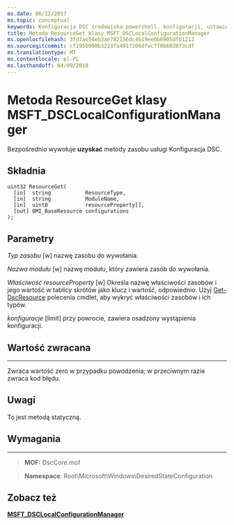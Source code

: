 ```yaml
---
ms.date: 06/12/2017
ms.topic: conceptual
keywords: Konfiguracja DSC środowiska powershell, konfiguracji, ustawienia
title: Metoda ResourceGet klasy MSFT_DSCLocalConfigurationManager
ms.openlocfilehash: 3fd7ae54eb3ae782156dc4619ee0b6905dfb1212
ms.sourcegitcommit: cf195b090b3223fa4917206dfec7f0b603873cdf
ms.translationtype: MT
ms.contentlocale: pl-PL
ms.lasthandoff: 04/09/2018
---
```

# <a name="resourceget-method-of-the-msftdsclocalconfigurationmanager-class"></a>Metoda ResourceGet klasy MSFT_DSCLocalConfigurationManager

Bezpośrednio wywołuje **uzyskać** metody zasobu usługi Konfiguracja DSC.

<a name="syntax"></a>Składnia
------

```mof
uint32 ResourceGet(
  [in]  string           ResourceType,
  [in]  string           ModuleName,
  [in]  uint8            resourceProperty[],
  [out] OMI_BaseResource configurations
);
```

<a name="parameters"></a>Parametry
----------

*Typ zasobu* \[w\] nazwę zasobu do wywołania.

*Nazwa modułu* \[w\] nazwę modułu, który zawiera zasób do wywołania.

*Właściwość resourceProperty* \[w\] Określa nazwę właściwości zasobów i jego wartość w tablicy skrótów jako klucz i wartość, odpowiednio. Użyj [Get-DscResource](https://technet.microsoft.com/library/dn521625.aspx) polecenia cmdlet, aby wykryć właściwości zasobów i ich typów.

*konfiguracje* \[limit\] przy powrocie, zawiera osadzony wystąpienia konfiguracji.

## <a name="return-value"></a>Wartość zwracana
------------

Zwraca wartość zero w przypadku powodzenia; w przeciwnym razie zwraca kod błędu.

## <a name="remarks"></a>Uwagi

To jest metodą statyczną.

## <a name="requirements"></a>Wymagania
------------
>**MOF:** DscCore.mof

>**Namespace**: Root\Microsoft\Windows\DesiredStateConfiguration


## <a name="see-also"></a>Zobacz też


[**MSFT_DSCLocalConfigurationManager**](msft-dsclocalconfigurationmanager.md)